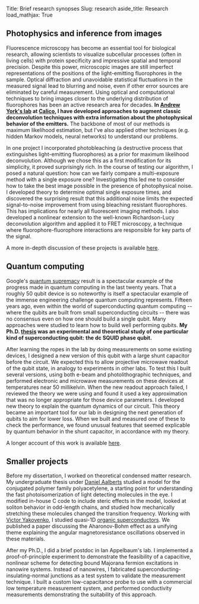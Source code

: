 Title: Brief research synopses
Slug: research
aside_title: Research
load_mathjax: True

<h2 id='photophysics'>Photophysics and inference from images</h2>

Fluorescence microscopy has become an essential tool for biological
research, allowing scientists to visualize subcellular processes
(often in living cells) with protein specificity and impressive
spatial and temporal precision.  Despite this power, microscopic
images are still imperfect representations of the positions of the
light-emitting fluorophores in the sample. Optical diffraction and
unavoidable statistical fluctuations in the measured signal lead to
blurring and noise, even if other error sources are eliminated by
careful measurement. Using optical and computational techniques to
bring images closer to the underlying distribution of fluorophores has
been an active research area for decades. __In [Andrew York's lab](
https://andrewgyork.github.io/) at [Calico](
https://www.calicolabs.com), I have developed approaches to augment
classic deconvolution techniques with extra information about the
photophysical behavior of the emitters.__ The backbone of most of our
methods is maximum likelihood estimation, but I've also applied other
techniques (e.g. hidden Markov models, neural networks) to understand
our problems.

In one project I incorporated photobleaching (a destructive process
that extinguishes light-emitting fluorophores) as a prior for maximum
likelihood deconvolution. Although we chose this as a first
modification for its simplicity, it proved surprisingly rich. In the
course of testing our algorithm, I posed a natural question: how can
we fairly compare a multi-exposure method with a single exposure one?
Investigating this led me to consider how to take the best image
possible in the presence of photophysical noise. I developed theory to
determine optimal single exposure times, and discovered the surprising
result that this additional noise limits the expected signal-to-noise
improvement from using bleaching resistant fluorophores. This has
implications for nearly all fluorescent imaging methods. I also
developed a nonlinear extension to the well-known Richardson-Lucy
deconvolution algorithm and applied it to FRET microscopy, a
technique where fluorophore-fluorophore interactions are responsible
for key parts of the signal.

A more in-depth discussion of these
projects is available [here]({filename}microscopy_summary.md).

<h2 id="quantumcomp">Quantum computing</h2>

Google's [quantum supremacy](https://ai.googleblog.com/2019/10/quantum-supremacy-using-programmable.html) result is a spectacular example of the progress
made in quantum computing in the last twenty years. That a roughly 50 qubit
device is so noteworthy is itself a spectacular example of the immense
engineering challenge quantum computing represents. Fifteen years ago,
even within the world of superconducting quantum computing -- where the
qubits are built from small superconducting circuits -- there was no
consensus even on how one should build a single qubit. Many
approaches were studied to learn how to build well performing qubits.
__My Ph.D. [thesis](https://drum.lib.umd.edu/handle/1903/14932) was
an experimental and theoretical study of one particular kind of
superconducting qubit: the dc SQUID phase qubit.__

After learning the ropes in the lab by doing measurements on some
existing devices, I designed a new
version of this qubit with a large shunt capacitor before the circuit.
We expected this to allow projective microwave readout of
the qubit state, in analogy to experiments in other labs. To test this
I built several
versions, using both e-beam and photolithographic techniques, and performed
electronic and microwave measurements on these devices at temperatures
near 50 millikelvin. When the new
readout approach failed, I reviewed the theory we were using and found it
used a key approximation that was no longer appropriate for those device
parameters. I developed new theory to explain the quantum
dynamics of our circuit. This theory became an important tool for our
lab in designing the next generation of qubits to aim for lower loss.
When we built and measured one of these to check the performance, we found
unusual features that seemed explicable by quantum behavior in the shunt
capacitor, in accordance with my theory.

A longer account of this work is available [here]({filename}qc_summary.md).

<h2>Smaller projects</h2>

Before my dissertation, I worked on theoretical condensed matter
research.  My undergraduate thesis under [Daniel
Aalberts](http:\\panic.williams.edu) studied a model for the
conjugated polymer family polyacetylene, a starting point for
understanding the fast photoisomerization of light detecting molecules
in the eye. I modified in-house C code to include steric effects in
the model, looked at soliton behavior in odd-length chains, and
studied how mechanically stretching these molecules changed the
transition frequency. Working with [Victor
Yakovenko](http://physics.umd.edu/~yakovenk/), I studied quasi-1D
[organic superconductors](
https://en.wikipedia.org/wiki/Organic_superconductor). We published a
paper discussing the Aharonov-Bohm effect as a unifying theme
explaining the angular magnetoresistance oscillations observed in
these materials.

After my Ph.D., I did a brief postdoc in Ian Appelbaum's lab. I
implemented a proof-of-principle experiment to demonstrate the
feasibility of a capacitive, nonlinear scheme for detecting bound
Majorana fermion excitations in nanowire systems. Instead of
nanowires, I fabricated superconducting-insulating-normal junctions as
a test system to validate the measurement technique. I built a custom
low-capacitance probe to use with a commercial low temperature
measurement system, and performed conductivity measurements
demonstrating the suitability of this approach.